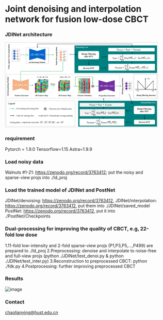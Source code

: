 # Joint denoising and interpolation network for fusion low-dose CBCT
### JDINet architecture
![image](https://github.com/LianyingChao/FusionLowDoseCBCT/blob/master/figures/1.png)
### requirement
Pytorch = 1.9.0 Tensorflow=1.15 Astra=1.9.9
### Load noisy data
Walnuts #1-21: https://zenodo.org/record/3763412;  put the noisy and sparse-view projs into ./ld_proj
### Load the trained model of JDINet and PostNet
JDINet/denoising: https://zenodo.org/record/3763412, JDINet/interpolation: https://zenodo.org/record/3763412, put them into ./JDINet/saved_model
PostNet: https://zenodo.org/record/3763412, put it into ./PostNet/Checkpoints
### Dual-processing for improving the quality of CBCT, e.g, 22-fold low dose
1.11-fold low-intensity and 2-fold sparse-view projs (P1,P3,P5,...,P499) are prepared to ./ld_proj
2.Preprocessing: denoise and interpolate to noise-free and full-view projs (python ./JDINet/test_denoi.py & python ./JDINet/test_inter.py)
3.Reconstruction to preprocessed CBCT: python ./fdk.py
4.Postprocessing: further improving preprocessed CBCT
### Results
![image](https://github.com/LianyingChao/FusionLowDoseCBCT/blob/master/figures/3.png)
### Contact
chaolianying@hust.edu.cn

